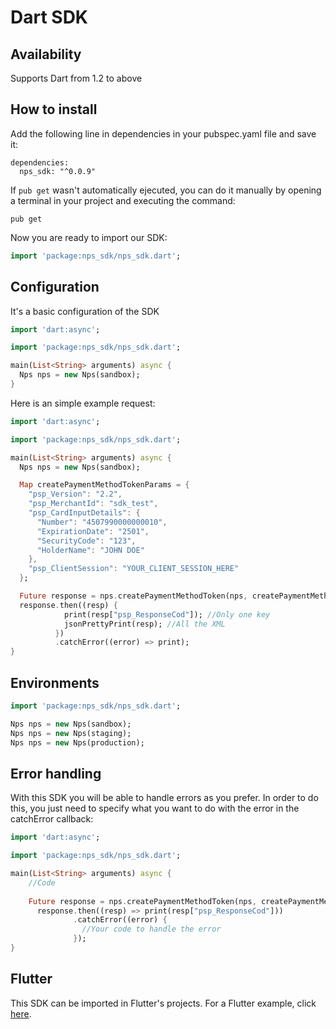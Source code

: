 # Dart SDK

## Availability
Supports Dart from 1.2 to above

## How to install

Add the following line in dependencies in your pubspec.yaml file and save it:
```
dependencies:
  nps_sdk: "^0.0.9"
```

If ```pub get``` wasn't automatically ejecuted, you can do it manually by opening a terminal in your project and executing the command:
```
pub get
```

Now you are ready to import our SDK:
```dart
import 'package:nps_sdk/nps_sdk.dart';
```

## Configuration

It's a basic configuration of the SDK

```dart
import 'dart:async';

import 'package:nps_sdk/nps_sdk.dart';

main(List<String> arguments) async {
  Nps nps = new Nps(sandbox);
}
```

Here is an simple example request:
```dart
import 'dart:async';

import 'package:nps_sdk/nps_sdk.dart';

main(List<String> arguments) async {
  Nps nps = new Nps(sandbox);

  Map createPaymentMethodTokenParams = {
    "psp_Version": "2.2",
    "psp_MerchantId": "sdk_test",
    "psp_CardInputDetails": {
      "Number": "4507990000000010",
      "ExpirationDate": "2501",
      "SecurityCode": "123",
      "HolderName": "JOHN DOE"
    },
    "psp_ClientSession": "YOUR_CLIENT_SESSION_HERE"
  };

  Future response = nps.createPaymentMethodToken(nps, createPaymentMethodTokenParams);
  response.then((resp) {
            print(resp["psp_ResponseCod"]); //Only one key
            jsonPrettyPrint(resp); //All the XML
          })
          .catchError((error) => print);
}
```


## Environments

```dart
import 'package:nps_sdk/nps_sdk.dart';

Nps nps = new Nps(sandbox);
Nps nps = new Nps(staging);
Nps nps = new Nps(production);
```

## Error handling

With this SDK you will be able to handle errors as you prefer.
In order to do this, you just need to specify what you want to do with the error in the catchError callback:
```dart
import 'dart:async';

import 'package:nps_sdk/nps_sdk.dart';

main(List<String> arguments) async {
    //Code
    
    Future response = nps.createPaymentMethodToken(nps, createPaymentMethodTokenParams);
      response.then((resp) => print(resp["psp_ResponseCod"]))
              .catchError((error) {
                //Your code to handle the error
              });
}
```

## Flutter 

This SDK can be imported in Flutter's projects. For a Flutter example, click [here](https://github.com/Ingenico-NPS-Latam/nps-sdk-dart/tree/master/example/flutter_example).

